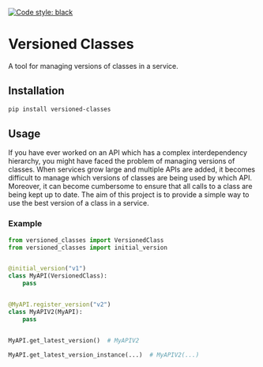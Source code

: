 [![Code style: black](https://img.shields.io/badge/code%20style-black-000000.svg)](https://github.com/psf/black)
# Versioned Classes
A tool for managing versions of classes in a service.

## Installation
```bash
pip install versioned-classes
```


## Usage

If you have ever worked on an API which has a complex interdependency hierarchy, you might have faced the problem of managing versions of classes. When services grow large and multiple APIs are added, it becomes difficult to manage which versions of classes are being used by which API. Moreover, it can become cumbersome to ensure that all calls to a class are being kept up to date. The aim of this project is to provide a simple way to use the best version of a class in a service.

### Example
```python
from versioned_classes import VersionedClass
from versioned_classes import initial_version


@initial_version("v1")
class MyAPI(VersionedClass):
    pass


@MyAPI.register_version("v2")
class MyAPIV2(MyAPI):
    pass


MyAPI.get_latest_version()  # MyAPIV2

MyAPI.get_latest_version_instance(...)  # MyAPIV2(...)
```
